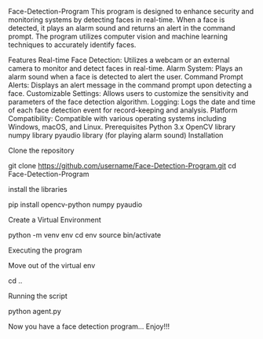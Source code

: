 Face-Detection-Program
This program is designed to enhance security and monitoring systems by detecting faces in real-time. When a face is detected, it plays an alarm sound and returns an alert in the command prompt. The program utilizes computer vision and machine learning techniques to accurately identify faces.

Features
Real-time Face Detection: Utilizes a webcam or an external camera to monitor and detect faces in real-time.
Alarm System: Plays an alarm sound when a face is detected to alert the user.
Command Prompt Alerts: Displays an alert message in the command prompt upon detecting a face.
Customizable Settings: Allows users to customize the sensitivity and parameters of the face detection algorithm.
Logging: Logs the date and time of each face detection event for record-keeping and analysis.
Platform Compatibility: Compatible with various operating systems including Windows, macOS, and Linux.
Prerequisites
Python 3.x
OpenCV library
numpy library
pyaudio library (for playing alarm sound)
Installation

Clone the repository

git clone https://github.com/username/Face-Detection-Program.git
cd Face-Detection-Program

install the libraries

pip install opencv-python numpy pyaudio


Create a Virtual Environment

python -m venv env
cd env
source bin/activate

Executing the program

Move out of the virtual env

cd ..

Running the script

python agent.py

Now you have a face detection program... Enjoy!!!
